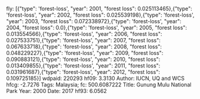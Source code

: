 fly: [{"type": 'forest-loss', "year": 2001, "forest loss": 0.025113465},{"type": 'forest-loss', "year": 2002, "forest loss": 0.025539198},{"type": 'forest-loss', "year": 2003, "forest loss": 0.072338972},{"type": 'forest-loss', "year": 2004, "forest loss": 0.0},{"type": 'forest-loss', "year": 2005, "forest loss": 0.013554566},{"type": 'forest-loss', "year": 2006, "forest loss": 0.027533751},{"type": 'forest-loss', "year": 2007, "forest loss": 0.067633718},{"type": 'forest-loss', "year": 2008, "forest loss": 0.048229227},{"type": 'forest-loss', "year": 2009, "forest loss": 0.090883121},{"type": 'forest-loss', "year": 2010, "forest loss": 0.013409855},{"type": 'forest-loss', "year": 2011, "forest loss": 0.031961687},{"type": 'forest-loss', "year": 2012, "forest loss": 0.109725185}]
wdpaid: 220293
hf09: 3.3130
Author: IUCN, UQ and WCS
hfcg: -2.7276
Tags: Malaysia;
fc: 500.6087222
Title: Gunung Mulu National Park
Year: 2000
Date: 2017
hf93: 6.0562
